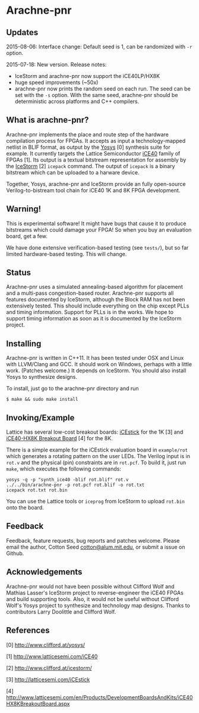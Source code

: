 # Arachne-pnr

## Updates

2015-08-06: Interface change: Default seed is 1, can be randomized with `-r` option.

2015-07-18: New version.  Release notes:
* IceStorm and arachne-pnr now support the iCE40LP/HX8K
* huge speed improvements (~50x)
* arachne-pnr now prints the random seed on each run.  The seed can be set with the `-s` option.  With the same seed, arachne-pnr should be deterministic across platforms and C++ compilers.

## What is arachne-pnr?

Arachne-pnr implements the place and route step of the hardware
compilation process for FPGAs.  It accepts as input a
technology-mapped netlist in BLIF format, as output by the
[Yosys](http://www.clifford.at/yosys/) [0] synthesis suite for
example.  It currently targets the Lattice Semiconductor
[iCE40](http://www.latticesemi.com/iCE40) family of FPGAs [1].  Its
output is a textual bitstream representation for assembly by the
[IceStorm](http://www.clifford.at/icestorm/) [2] `icepack` command.
The output of `icepack` is a binary bitstream which can be uploaded to
a harware device.

Together, Yosys, arachne-pnr and IceStorm provide an fully open-source
Verilog-to-bistream tool chain for iCE40 1K and 8K FPGA development.

## Warning!

This is experimental software!  It might have bugs that cause it to
produce bitstreams which could damage your FPGA!  So when you buy an
evaluation board, get a few.

We have done extensive verification-based testing (see `tests/`), but
so far limited hardware-based testing.  This will change.

## Status

Arachne-pnr uses a simulated annealing-based algorithm for placement
and a multi-pass congestion-based router.  Arachne-pnr supports all
features documented by IceStorm, although the Block RAM has not been
extensively tested.  This should include everything on the chip except
PLLs and timing information.  Support for PLLs is in the works.  We
hope to support timing information as soon as it is documented by the
IceStorm project.

## Installing

Arachne-pnr is written in C++11.  It has been tested under OSX and
Linux with LLVM/Clang and GCC.  It should work on Windows, perhaps
with a little work.  (Patches welcome.)  It depends on IceStorm.  You
should also install Yosys to synthesize designs.

To install, just go to the arachne-pnr directory and run

```
$ make && sudo make install
```

## Invoking/Example

Lattice has several low-cost breakout boards:
[iCEstick](http://latticesemi.com/iCEstick) for the 1K [3] and
[iCE40-HX8K Breakout
Board](http://www.latticesemi.com/en/Products/DevelopmentBoardsAndKits/iCE40HX8KBreakoutBoard.aspx)
[4] for the 8K.

There is a simple example for the iCEstick evaluation board in
`example/rot` which generates a rotating pattern on the user LEDs.
The Verilog input is in `rot.v` and the physical (pin) constraints are
in `rot.pcf`.  To build it, just run `make`, which executes the
following commands:

```
yosys -q -p "synth_ice40 -blif rot.blif" rot.v
../../bin/arachne-pnr -p rot.pcf rot.blif -o rot.txt
icepack rot.txt rot.bin
```

You can use the Lattice tools or `iceprog` from IceStorm to upload
`rot.bin` onto the board.

## Feedback

Feedback, feature requests, bug reports and patches welcome.  Please
email the author, Cotton Seed <cotton@alum.mit.edu>, or submit a issue
on Github.

## Acknowledgements

Arachne-pnr would not have been possible without Clifford Wolf and
Mathias Lasser's IceStorm project to reverse-engineer the iCE40 FPGAs
and build supporting tools.  Also, it would not be useful without
Clifford Wolf's Yosys project to synthesize and technology map
designs.  Thanks to contributors Larry Doolittle and Clifford Wolf.

## References

[0] http://www.clifford.at/yosys/

[1] http://www.latticesemi.com/iCE40

[2] http://www.clifford.at/icestorm/

[3] http://latticesemi.com/iCEstick

[4] http://www.latticesemi.com/en/Products/DevelopmentBoardsAndKits/iCE40HX8KBreakoutBoard.aspx
